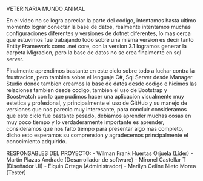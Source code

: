 VETERINARIA MUNDO ANIMAL

En el video no se logra apreciar la parte del codigo, intentamos hasta ultimo momento lograr conectar la base de datos, realmente intentamos muchas configuraciones diferentes y versiones de dotnet diferentes, lo mas cerca que estuvimos fue trabajando todo sobre una misma version es decir tanto Entity Framework como .net core, con la version 3.1 logramos generar la carpeta Migracion, pero la base de datos no se crea finalmente en sql server.

Finalmente aprendimos bastante en este ciclo sobre todo a luchar contra la frustracion, pero tambien sobre el lenguaje C#, Sql Server desde Manager Studio donde tambien creamos la base de datos desde codigo e hicimos las relaciones tambien desde codigo, tambien el uso de Bootstrap y Boostwatch con lo que pudimos hacer una aplicacion visualmente muy estetica y profesional, y principalmente el uso de GitHub y su manejo de versiones que nos parecio muy interesante, para concluir consideramos que este ciclo fue bastante pesado, debiamos aprender muchas cosas en muy poco tiempo y lo verdaderamente importante es aprender, consideramos que nos falto tiempo para presentar algo mas completo, dicho esto esperamos su comprension y agradecemos principalmente el conocimiento adquirido.

RESPONSABLES DEL PROYECTO:
                           - Wilman Frank Huertas Orjuela (Líder)
                           - Martín Plazas Andrade (Desarrollador de software)
                           - Mironel Castellar T (Diseñador UI)
                           - Elquin Ortega (Administrador)
                           - Marilyn Celine Nieto Morea (Tester)
